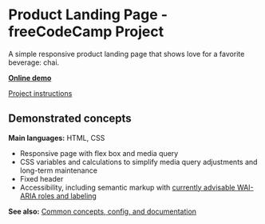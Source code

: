 # Product Landing Page - freeCodeCamp Project

A simple responsive product landing page that shows love for a favorite beverage: chai.

**[Online demo](https://lightmotive.pro/fcc-product-landing-page/)**

[Project instructions](https://www.freecodecamp.org/learn/responsive-web-design/responsive-web-design-projects/build-a-product-landing-page)

## Demonstrated concepts

**Main languages:** HTML, CSS

- Responsive page with flex box and media query
- CSS variables and calculations to simplify media query adjustments and long-term maintenance
- Fixed header
- Accessibility, including semantic markup with [currently advisable WAI-ARIA roles and labeling](https://www.w3.org/WAI/tutorials/page-structure/regions/#accessupport)

**See also:** [Common concepts, config, and documentation](https://github.com/alight1/template-webpack-with-s3-hosting#common)
